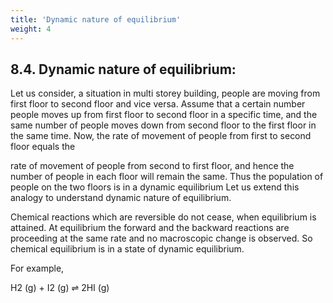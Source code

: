 ```yaml
---
title: 'Dynamic nature of equilibrium'
weight: 4
---
```


## 8.4. Dynamic nature of equilibrium:

Let us consider, a situation in multi storey building, people are moving from first floor to second floor and vice versa. Assume that a certain number people moves up from first floor to second floor in a specific time, and the same number of people moves down from second floor to the first floor in the same time. Now, the rate of movement of people from first to second floor equals the




  

rate of movement of people from second to first floor, and hence the number of people in each floor will remain the same. Thus the population of people on the two floors is in a dynamic equilibrium Let us extend this analogy to understand dynamic nature of equilibrium.

Chemical reactions which are reversible do not cease, when equilibrium is attained. At equilibrium the forward and the backward reactions are proceeding at the same rate and no macroscopic change is observed. So chemical equilibrium is in a state of dynamic equilibrium.

For example,

H2 (g) + I2 (g) ⇌ 2HI (g)
